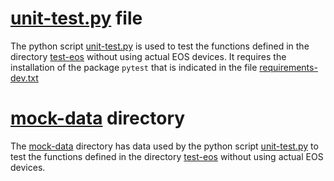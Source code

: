 # [unit-test.py](unit-test.py) file

The python script [unit-test.py](unit-test.py) is used to test the functions defined in the directory [test-eos](test-eos) without using actual EOS devices.
It requires the installation of the package `pytest` that is indicated in the file [requirements-dev.txt](requirements-dev.txt)

# [mock-data](mock-data) directory

The [mock-data](mock-data) directory has data used by the python script [unit-test.py](unit-test.py) to test the functions defined in the directory [test-eos](test-eos) without using actual EOS devices.

